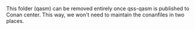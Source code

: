 This folder (qasm) can be removed entirely once qss-qasm is published
to Conan center. This way, we won't need to maintain the conanfiles in
two places.